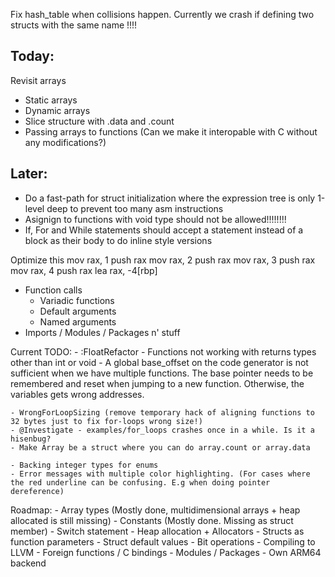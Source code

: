 Fix hash_table when collisions happen. Currently we crash if defining two structs with the same name !!!!



Today:
-------------

Revisit arrays
  - Static arrays
  - Dynamic arrays
  - Slice structure with .data and .count
  - Passing arrays to functions (Can we make it interopable with C without any modifications?)



Later:
-------------
- Do a fast-path for struct initialization where the expression tree is only 1-level deep to prevent too many asm instructions
- Asignign to functions with void type should not be allowed!!!!!!!!
- If, For and While statements should accept a statement instead of a block as their body to do inline style versions

Optimize this
mov		rax, 1
push		rax
mov		rax, 2
push		rax
mov		rax, 3
push		rax
mov		rax, 4
push		rax
lea		rax, -4[rbp]


- Function calls
   - Variadic functions
   - Default arguments
   - Named arguments
- Imports / Modules / Packages n' stuff

Current TODO:
    - :FloatRefactor
    - Functions not working with returns types other than int or void
    - A global base_offset on the code generator is not sufficient when we have multiple functions.
      The base pointer needs to be remembered and reset when jumping to a new function. Otherwise,
      the variables gets wrong addresses.

    - WrongForLoopSizing (remove temporary hack of aligning functions to 32 bytes just to fix for-loops wrong size!)
    - @Investigate - examples/for_loops crashes once in a while. Is it a hisenbug?
    - Make Array be a struct where you can do array.count or array.data

    - Backing integer types for enums
    - Error messages with multiple color highlighting. (For cases where the red underline can be confusing. E.g when doing pointer dereference)

Roadmap:
    - Array types (Mostly done, multidimensional arrays + heap allocated is still missing)
    - Constants (Mostly done. Missing as struct member)
    - Switch statement
    - Heap allocation + Allocators
    - Structs as function parameters
    - Struct default values
    - Bit operations
    - Compiling to LLVM
    - Foreign functions / C bindings
    - Modules / Packages
    - Own ARM64 backend
